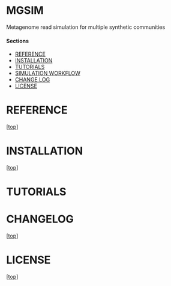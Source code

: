 MGSIM
======

Metagenome read simulation for multiple synthetic communities

#### Sections

- [REFERENCE](#reference)
- [INSTALLATION](#installation)
- [TUTORIALS](#tutorials)
- [SIMULATION WORKFLOW](#simulation_workflow)
- [CHANGE LOG](#changelog)
- [LICENSE](#license)


# REFERENCE

[[top](#sections)]


# INSTALLATION

[[top](#sections)]


# TUTORIALS


# CHANGELOG

[[top](#sections)]


# LICENSE

[[top](#sections)]

